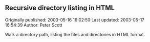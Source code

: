 ## Recursive directory listing in HTML 
Originally published: 2003-05-16 16:02:50 
Last updated: 2003-05-17 16:54:39 
Author: Peter Scott 
 
Walk a directory path, listing the files and directories in HTML format.